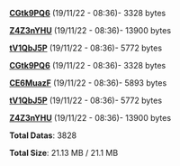 [**CGtk9PQ6**](/data/CGtk9PQ6.txt) (19/11/22 - 08:36)- 3328 bytes

[**Z4Z3nYHU**](/data/Z4Z3nYHU.txt) (19/11/22 - 08:36)- 13900 bytes

[**tV1QbJ5P**](/data/tV1QbJ5P.txt) (19/11/22 - 08:36)- 5772 bytes

[**CGtk9PQ6**](/data/CGtk9PQ6.txt) (19/11/22 - 08:36)- 3328 bytes

[**CE6MuazF**](/data/CE6MuazF.txt) (19/11/22 - 08:36)- 5893 bytes

[**tV1QbJ5P**](/data/tV1QbJ5P.txt) (19/11/22 - 08:36)- 5772 bytes

[**Z4Z3nYHU**](/data/Z4Z3nYHU.txt) (19/11/22 - 08:36)- 13900 bytes

**Total Datas**: 3828

**Total Size**: 21.13 MB / 21.1 MB